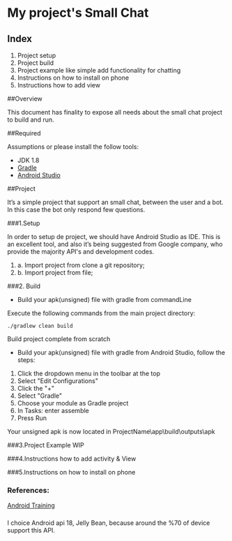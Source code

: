 
# My project's Small Chat


## Index
1. Project setup
1. Project build
1. Project example like simple add functionality for chatting
1. Instructions on how to install on phone
1. Instructions how to add view


##Overview

This document has finality to expose all needs about the small chat project to build and run.



##Required

Assumptions or please install the follow tools:

* JDK 1.8
* [Gradle](https://gradle.org/)
* [Android Studio](https://developer.android.com/studio/index.html)


##Project

It’s a simple project that support an small chat, between the user and a bot. In this case the bot only respond few questions.


###1.Setup

In order to setup de project, we should have Android Studio as IDE. This is an excellent tool, and also it’s being suggested from Google company, who provide the majority API's and development codes.

1. a. Import project from clone a git repository;
1. b. Import project from file;


###2. Build

*  Build your apk(unsigned) file with gradle from commandLine

Execute the following commands from the main project directory:

`./gradlew clean build`

Build project complete from scratch

* Build your apk(unsigned) file with gradle from Android Studio, follow the steps:

1. Click the dropdown menu in the toolbar at the top
1. Select "Edit Configurations"
1. Click the "+"
1. Select "Gradle"
1. Choose your module as Gradle project
1. In Tasks: enter assemble
1. Press Run

Your unsigned apk is now located in ProjectName\app\build\outputs\apk


###3.Project Example
WIP 


###4.Instructions how to add activity & View


###5.Instructions on how to install on phone



### References:
[Android Training](https://developer.android.com/training/basics/firstapp/starting-activity.html)


###
I choice Android api 18, Jelly Bean, because around the %70 of device support this API.